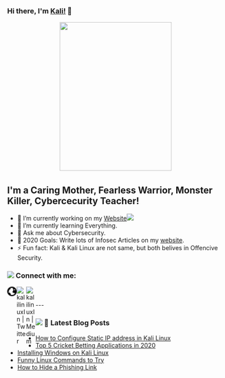 ### Hi there, I'm [Kali!](https://www.kalilinux.in) 👋

<p align="center">
  <img width="260" height="346" src="https://raw.githubusercontent.com/jaykali/jaykali/master/kali.gif">
</p>

## I'm a Caring Mother, Fearless Warrior, Monster Killer, Cybercecurity Teacher!
 - 🔭 I’m currently working on my [Website](https://www.kalilinux.in)<img src="https://media.giphy.com/media/WUlplcMpOCEmTGBtBW/giphy.gif" width="50">
  - 🌱 I’m currently learning Everything.
  - 💬 Ask me about Cybersecurity.
  - 🥅 2020 Goals: Write lots of Infosec Articles on my [website](https://www.kalilinux.in).
  - ⚡ Fun fact: Kali & Kali Linux are not same, but both belives in Offencive Security.

### <img height="30" src="https://raw.githubusercontent.com/jaykali/jaykali/master/soulgem-homura.gif"/> Connect with me:

[<img align="left" alt="kalilinux.in" width="22px" src="https://raw.githubusercontent.com/iconic/open-iconic/master/svg/globe.svg" />][website]
[<img align="left" alt="kalilinuxIn | Twitter" width="22px" src="https://cdn.jsdelivr.net/npm/simple-icons@v3/icons/twitter.svg" />][twitter]
[<img align="left" alt="kalilinuxIn | Medium" width="22px" src="https://raw.githubusercontent.com/jaykali/jaykali/master/medium.png" />][medium]

<br />
<br />
---

### <img height="30" src="https://raw.githubusercontent.com/jaykali/jaykali/master/soulgem-sayaka.gif"/> 📕 Latest Blog Posts
<!-- BLOG-POST-LIST:START -->
- [How to Configure Static IP address in Kali Linux](https://www.kalilinux.in/2020/08/configure-static-ip-address-kali-linux.html)
- [Top 5 Cricket Betting Applications in 2020](https://www.kalilinux.in/2020/08/top-5-cricket-betting-applications.html)
- [Installing Windows on Kali Linux](https://www.kalilinux.in/2020/08/installing-windows-on-kali-linux.html)
- [Funny Linux Commands to Try](https://www.kalilinux.in/2020/07/fun-linux-commands-to-try.html)
- [How to Hide a Phishing Link](https://www.kalilinux.in/2020/07/how-to-hide-phishing-link.html)
<!-- BLOG-POST-LIST:END -->





[website]: https://www.kalilinux.in
[twitter]: https://twitter.com/KaliLinux_in
[medium]: https://medium.com/@kalilinux.in
